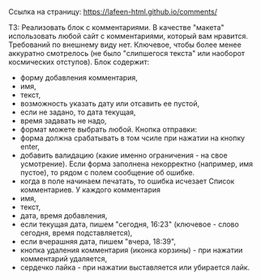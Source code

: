 Ссылка на страницу:
https://lafeen-html.github.io/comments/

ТЗ:
Реализовать блок с комментариями. 
В качестве "макета" использовать любой сайт с комментариями, который вам нравится. Требований по внешнему виду нет. Ключевое, чтобы более менее аккуратно смотрелось (не было "слипшегося текста" или наоборот космических отступов).
Блок содержит:
- форму добавления комментария,
- имя,
- текст,
- возможность указать дату или отсавить ее пустой,
- если не задано, то дата текущая,
- время задавать не надо,
- формат можете выбрать любой.
Кнопка отправки:
- форма должна срабатывать в том чсиле при нажатии на кнопку enter,
- добавить валидацию (какие именно ограничения - на свое усмотрение). Если форма заполнена некорректно (например, имя пустое), то рядом с полем сообщение об ошибке.
- когда в поле начинаем печатать, то ошибка исчезает
Список комментариев. У каждого комментария
- имя,
- текст,
- дата, время добавления,
- если текущая дата, пишем "сегодня, 16:23" (ключевое - слово сегодня, время подставляется),
- если вчерашняя дата, пишем "вчера, 18:39",
- кнопка удаления комментария (иконка корзины) - при нажатии комментарий удаляется,
- сердечко лайка - при нажатии выставляется или убирается лайк.
